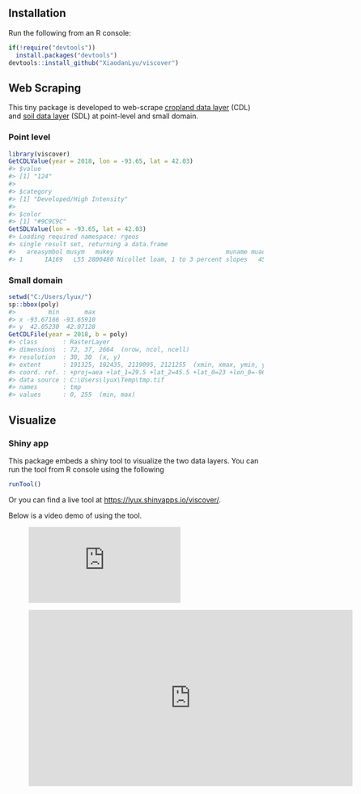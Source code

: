 ## Installation

Run the following from an R console:

``` r
if(!require("devtools")) 
  install.packages("devtools")
devtools::install_github("XiaodanLyu/viscover")
```

## Web Scraping

This tiny package is developed to web-scrape [cropland data
layer](https://nassgeodata.gmu.edu/CropScape/) (CDL) and [soil data
layer](https://websoilsurvey.sc.egov.usda.gov/App/WebSoilSurvey.aspx)
(SDL) at point-level and small domain.

### Point level

``` r
library(viscover)
GetCDLValue(year = 2018, lon = -93.65, lat = 42.03)
#> $value
#> [1] "124"
#> 
#> $category
#> [1] "Developed/High Intensity"
#> 
#> $color
#> [1] "#9C9C9C"
GetSDLValue(lon = -93.65, lat = 42.03)
#> Loading required namespace: rgeos
#> single result set, returning a data.frame
#>   areasymbol musym   mukey                               muname muacres
#> 1      IA169   L55 2800480 Nicollet loam, 1 to 3 percent slopes   45662
```

### Small domain

``` r
setwd("C:/Users/lyux/")
sp::bbox(poly)
#>         min       max
#> x -93.67166 -93.65910
#> y  42.05230  42.07128
GetCDLFile(year = 2018, b = poly)
#> class       : RasterLayer 
#> dimensions  : 72, 37, 2664  (nrow, ncol, ncell)
#> resolution  : 30, 30  (x, y)
#> extent      : 191325, 192435, 2119095, 2121255  (xmin, xmax, ymin, ymax)
#> coord. ref. : +proj=aea +lat_1=29.5 +lat_2=45.5 +lat_0=23 +lon_0=-96 +x_0=0 +y_0=0 +ellps=GRS80 +towgs84=0,0,0,0,0,0,0 +units=m +no_defs 
#> data source : C:\Users\lyux\Temp\tmp.tif 
#> names       : tmp 
#> values      : 0, 255  (min, max)
```

## Visualize

### Shiny app

This package embeds a shiny tool to visualize the two data layers. You
can run the tool from R console using the following

``` r
runTool()
```

Or you can find a live tool at <https://lyux.shinyapps.io/viscover/>.

Below is a video demo of using the tool.

<figure class="video_container">
  <iframe src="https://www.youtube.com/embed/enMumwvLAug" frameborder="0" allowfullscreen="true"> </iframe>
</figure>

<figure class="video_container">
   <iframe src="https://player.vimeo.com/video/321794430" width="640" height="348" frameborder="0" allow="autoplay; fullscreen" allowfullscreen> </iframe>
</figure>
